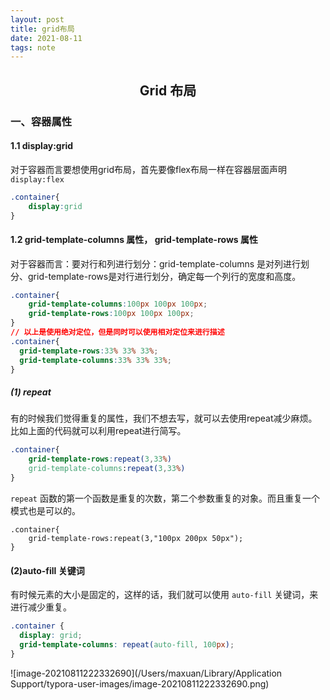 ```yaml
---
layout: post
title: grid布局
date: 2021-08-11
tags: note
---
```


<h2 align = "center">Grid 布局</h2>

### 一、容器属性

#### 1.1 display:grid

对于容器而言要想使用grid布局，首先要像flex布局一样在容器层面声明`display:flex` 

```css
.container{
	display:grid
}
```



#### 1.2 grid-template-columns 属性， grid-template-rows 属性

对于容器而言：要对行和列进行划分：grid-template-columns 是对列进行划分、grid-template-rows是对行进行划分，确定每一个列行的宽度和高度。

```css
.container{
	grid-template-columns:100px 100px 100px;
	grid-template-rows:100px 100px 100px;
}
// 以上是使用绝对定位，但是同时可以使用相对定位来进行描述
.container{
  grid-template-rows:33% 33% 33%;
  grid-template-columns:33% 33% 33%;
}
```

##### (1) repeat

有的时候我们觉得重复的属性，我们不想去写，就可以去使用repeat减少麻烦。比如上面的代码就可以利用repeat进行简写。

```css
.container{
	grid-template-rows:repeat(3,33%)
	grid-template-columns:repeat(3,33%)
}
```

`repeat` 函数的第一个函数是重复的次数，第二个参数重复的对象。而且重复一个模式也是可以的。

```
.container{
	grid-template-rows:repeat(3,"100px 200px 50px");
}
```

#### (2)auto-fill 关键词

有时候元素的大小是固定的，这样的话，我们就可以使用 `auto-fill` 关键词，来进行减少重复。

```css
.container {
  display: grid;
  grid-template-columns: repeat(auto-fill, 100px);
}
```

![image-20210811222332690](/Users/maxuan/Library/Application Support/typora-user-images/image-20210811222332690.png)

